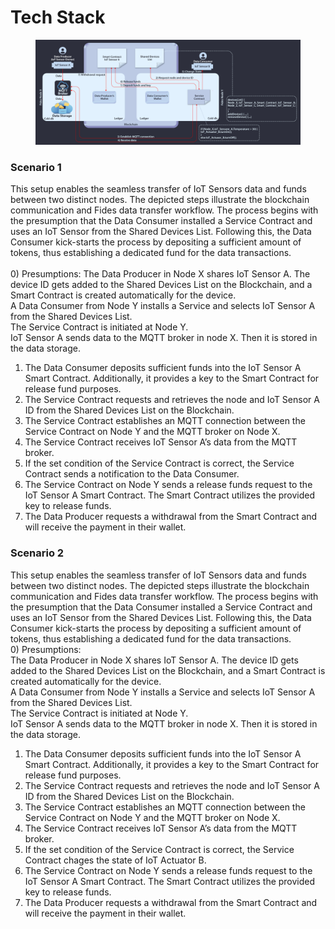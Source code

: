 # Tech Stack



<figure><img src="../.gitbook/assets/image (3).png" alt="" width="563"><figcaption></figcaption></figure>

### Scenario 1

This setup enables the seamless transfer of IoT Sensors data and funds between two distinct nodes. The depicted steps illustrate the blockchain communication and Fides data transfer workflow. The process begins with the presumption that the Data Consumer installed a Service Contract and uses an IoT Sensor from the Shared Devices List. Following this, the Data Consumer kick-starts the process by depositing a sufficient amount of tokens, thus establishing a dedicated fund for the data transactions.\
\
0\) Presumptions: The Data Producer in Node X shares IoT Sensor A. The device ID gets added to the Shared Devices List on the Blockchain, and a Smart Contract is created automatically for the device.\
A Data Consumer from Node Y installs a Service and selects IoT Sensor A from the Shared Devices List.\
The Service Contract is initiated at Node Y.\
IoT Sensor A sends data to the MQTT broker in node X. Then it is stored in the data storage.

1. The Data Consumer deposits sufficient funds into the IoT Sensor A Smart Contract. Additionally, it provides a key to the Smart Contract for release fund purposes.
2. The Service Contract requests and retrieves the node and IoT Sensor A ID from the Shared Devices List on the Blockchain.
3. The Service Contract establishes an MQTT connection between the Service Contract on Node Y and the MQTT broker on Node X.
4. The Service Contract receives IoT Sensor A’s data from the MQTT broker.
5. If the set condition of the Service Contract is correct, the Service Contract sends a notification to the Data Consumer.
6. The Service Contract on Node Y sends a release funds request to the IoT Sensor A Smart Contract. The Smart Contract utilizes the provided key to release funds.
7. The Data Producer requests a withdrawal from the Smart Contract and will receive the payment in their wallet.

### Scenario 2

This setup enables the seamless transfer of IoT Sensors data and funds between two distinct nodes. The depicted steps illustrate the blockchain communication and Fides data transfer workflow. The process begins with the presumption that the Data Consumer installed a Service Contract and uses an IoT Sensor from the Shared Devices List. Following this, the Data Consumer kick-starts the process by depositing a sufficient amount of tokens, thus establishing a dedicated fund for the data transactions.\
0\) Presumptions:\
The Data Producer in Node X shares IoT Sensor A. The device ID gets added to the Shared Devices List on the Blockchain, and a Smart Contract is created automatically for the device.\
A Data Consumer from Node Y installs a Service and selects IoT Sensor A from the Shared Devices List.\
The Service Contract is initiated at Node Y.\
IoT Sensor A sends data to the MQTT broker in node X. Then it is stored in the data storage.

1. The Data Consumer deposits sufficient funds into the IoT Sensor A Smart Contract. Additionally, it provides a key to the Smart Contract for release fund purposes.
2. The Service Contract requests and retrieves the node and IoT Sensor A ID from the Shared Devices List on the Blockchain.
3. The Service Contract establishes an MQTT connection between the Service Contract on Node Y and the MQTT broker on Node X.
4. The Service Contract receives IoT Sensor A’s data from the MQTT broker.
5. If the set condition of the Service Contract is correct, the Service Contract chages the state of IoT Actuator B.
6. The Service Contract on Node Y sends a release funds request to the IoT Sensor A Smart Contract. The Smart Contract utilizes the provided key to release funds.
7. The Data Producer requests a withdrawal from the Smart Contract and will receive the payment in their wallet.
